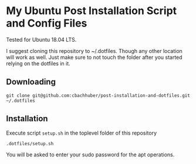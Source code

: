 # My Ubuntu Post Installation Script and Config Files

Tested for Ubuntu 18.04 LTS.

I suggest cloning this repository to ~/.dotfiles. Though any other location will work as well. Just make sure to not touch the folder after you started relying on the dotfiles in it.

## Downloading

```
git clone git@github.com:cbachhuber/post-installation-and-dotfiles.git ~/.dotfiles
```

## Installation

Execute script `setup.sh` in the toplevel folder of this repository

```
.dotfiles/setup.sh
```

You will be asked to enter your sudo password for the apt operations.
